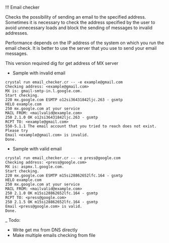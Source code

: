 !!! Email checker

Checks the possibility of sending an email to the specified address.
Sometimes it is necessary to check the address specified by the user to avoid unnecessary loads and block the sending of messages to invalid addresses.

Performance depends on the IP address of the system on which you run the email check. It is better to use the server that you use to send your email messages.

This version required dig for get address of MX server

* Sample with invalid email
```
crystal run email_checker.cr -- -e example@gmail.com
Checking address: <example@gmail.com>
MX is: gmail-smtp-in.l.google.com.
Start checking.
220 mx.google.com ESMTP o12si36431842ljc.263 - gsmtp
HELO example.com
250 mx.google.com at your service
MAIL FROM: <mailvalid@example.com>
250 2.1.0 OK o12si36431842ljc.263 - gsmtp
RCPT TO: <example@gmail.com>
550-5.1.1 The email account that you tried to reach does not exist. Please try
Email <example@gmail.com> is invalid.
Done.
```
* Sample with valid email
```
crystal run email_checker.cr -- -e press@google.com
Checking address: <press@google.com>
MX is: aspmx.l.google.com.
Start checking.
220 mx.google.com ESMTP m15si28862652lfc.164 - gsmtp
HELO example.com
250 mx.google.com at your service
MAIL FROM: <mailvalid@example.com>
250 2.1.0 OK m15si28862652lfc.164 - gsmtp
RCPT TO: <press@google.com>
250 2.1.5 OK m15si28862652lfc.164 - gsmtp
Email <press@google.com> is valid.
Done.
```

_ Todo:

* Write get mx from DNS directly
* Make multiple emails checking from file
